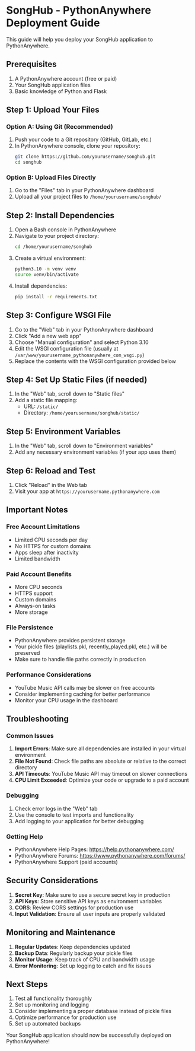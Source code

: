 # SongHub - PythonAnywhere Deployment Guide

This guide will help you deploy your SongHub application to PythonAnywhere.

## Prerequisites

1. A PythonAnywhere account (free or paid)
2. Your SongHub application files
3. Basic knowledge of Python and Flask

## Step 1: Upload Your Files

### Option A: Using Git (Recommended)
1. Push your code to a Git repository (GitHub, GitLab, etc.)
2. In PythonAnywhere console, clone your repository:
   ```bash
   git clone https://github.com/yourusername/songhub.git
   cd songhub
   ```

### Option B: Upload Files Directly
1. Go to the "Files" tab in your PythonAnywhere dashboard
2. Upload all your project files to `/home/yourusername/songhub/`

## Step 2: Install Dependencies

1. Open a Bash console in PythonAnywhere
2. Navigate to your project directory:
   ```bash
   cd /home/yourusername/songhub
   ```
3. Create a virtual environment:
   ```bash
   python3.10 -m venv venv
   source venv/bin/activate
   ```
4. Install dependencies:
   ```bash
   pip install -r requirements.txt
   ```

## Step 3: Configure WSGI File

1. Go to the "Web" tab in your PythonAnywhere dashboard
2. Click "Add a new web app"
3. Choose "Manual configuration" and select Python 3.10
4. Edit the WSGI configuration file (usually at `/var/www/yourusername_pythonanywhere_com_wsgi.py`)
5. Replace the contents with the WSGI configuration provided below

## Step 4: Set Up Static Files (if needed)

1. In the "Web" tab, scroll down to "Static files"
2. Add a static file mapping:
   - URL: `/static/`
   - Directory: `/home/yourusername/songhub/static/`

## Step 5: Environment Variables

1. In the "Web" tab, scroll down to "Environment variables"
2. Add any necessary environment variables (if your app uses them)

## Step 6: Reload and Test

1. Click "Reload" in the Web tab
2. Visit your app at `https://yourusername.pythonanywhere.com`

## Important Notes

### Free Account Limitations
- Limited CPU seconds per day
- No HTTPS for custom domains
- Apps sleep after inactivity
- Limited bandwidth

### Paid Account Benefits
- More CPU seconds
- HTTPS support
- Custom domains
- Always-on tasks
- More storage

### File Persistence
- PythonAnywhere provides persistent storage
- Your pickle files (playlists.pkl, recently_played.pkl, etc.) will be preserved
- Make sure to handle file paths correctly in production

### Performance Considerations
- YouTube Music API calls may be slower on free accounts
- Consider implementing caching for better performance
- Monitor your CPU usage in the dashboard

## Troubleshooting

### Common Issues

1. **Import Errors**: Make sure all dependencies are installed in your virtual environment
2. **File Not Found**: Check file paths are absolute or relative to the correct directory
3. **API Timeouts**: YouTube Music API may timeout on slower connections
4. **CPU Limit Exceeded**: Optimize your code or upgrade to a paid account

### Debugging

1. Check error logs in the "Web" tab
2. Use the console to test imports and functionality
3. Add logging to your application for better debugging

### Getting Help

- PythonAnywhere Help Pages: https://help.pythonanywhere.com/
- PythonAnywhere Forums: https://www.pythonanywhere.com/forums/
- PythonAnywhere Support (paid accounts)

## Security Considerations

1. **Secret Key**: Make sure to use a secure secret key in production
2. **API Keys**: Store sensitive API keys as environment variables
3. **CORS**: Review CORS settings for production use
4. **Input Validation**: Ensure all user inputs are properly validated

## Monitoring and Maintenance

1. **Regular Updates**: Keep dependencies updated
2. **Backup Data**: Regularly backup your pickle files
3. **Monitor Usage**: Keep track of CPU and bandwidth usage
4. **Error Monitoring**: Set up logging to catch and fix issues

## Next Steps

1. Test all functionality thoroughly
2. Set up monitoring and logging
3. Consider implementing a proper database instead of pickle files
4. Optimize performance for production use
5. Set up automated backups

Your SongHub application should now be successfully deployed on PythonAnywhere!